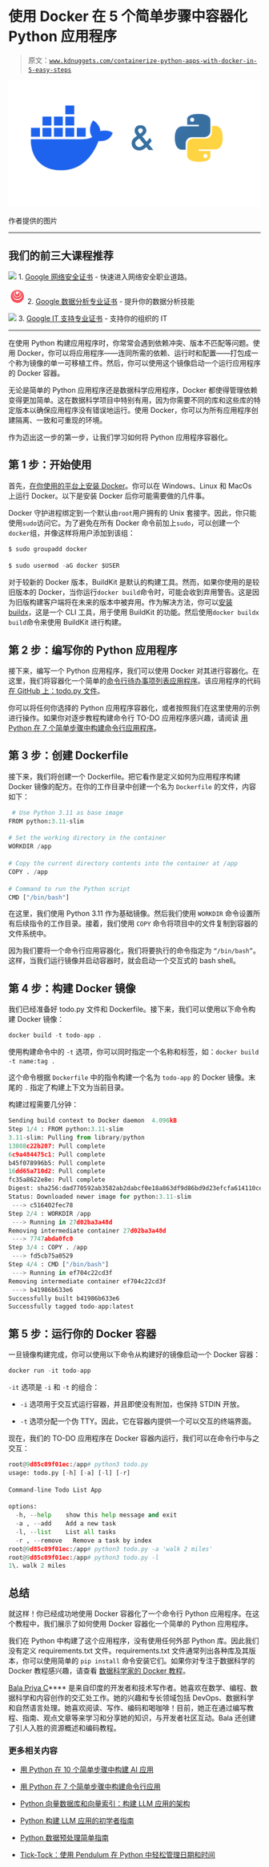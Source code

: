 # 使用 Docker 在 5 个简单步骤中容器化 Python 应用程序

> 原文：[`www.kdnuggets.com/containerize-python-apps-with-docker-in-5-easy-steps`](https://www.kdnuggets.com/containerize-python-apps-with-docker-in-5-easy-steps)

![docker-python](img/fa23a3561fe5db961cfd2c366069920d.png)

作者提供的图片

* * *

## 我们的前三大课程推荐

![](img/0244c01ba9267c002ef39d4907e0b8fb.png) 1\. [Google 网络安全证书](https://www.kdnuggets.com/google-cybersecurity) - 快速进入网络安全职业道路。

![](img/e225c49c3c91745821c8c0368bf04711.png) 2\. [Google 数据分析专业证书](https://www.kdnuggets.com/google-data-analytics) - 提升你的数据分析技能

![](img/0244c01ba9267c002ef39d4907e0b8fb.png) 3\. [Google IT 支持专业证书](https://www.kdnuggets.com/google-itsupport) - 支持你的组织的 IT

* * *

在使用 Python 构建应用程序时，你常常会遇到依赖冲突、版本不匹配等问题。使用 Docker，你可以将应用程序——连同所需的依赖、运行时和配置——打包成一个称为镜像的单一可移植工件。然后，你可以使用这个镜像启动一个运行应用程序的 Docker 容器。

无论是简单的 Python 应用程序还是数据科学应用程序，Docker 都使得管理依赖变得更加简单。这在数据科学项目中特别有用，因为你需要不同的库和这些库的特定版本以确保应用程序没有错误地运行。使用 Docker，你可以为所有应用程序创建隔离、一致和可重现的环境。

作为迈出这一步的第一步，让我们学习如何将 Python 应用程序容器化。

## 第 1 步：开始使用

首先，[在你使用的平台上安装 Docker](https://docs.docker.com/get-docker/)。你可以在 Windows、Linux 和 MacOs 上运行 Docker。以下是安装 Docker 后你可能需要做的几件事。

Docker 守护进程绑定到一个默认由`root`用户拥有的 Unix 套接字。因此，你只能使用`sudo`访问它。为了避免在所有 Docker 命令前加上`sudo`，可以创建一个`docker`组，并像这样将用户添加到该组：

```py
$ sudo groupadd docker

$ sudo usermod -aG docker $USER
```

对于较新的 Docker 版本，BuildKit 是默认的构建工具。然而，如果你使用的是较旧版本的 Docker，当你运行`docker build`命令时，可能会收到弃用警告。这是因为旧版构建客户端将在未来的版本中被弃用。作为解决方法，你可以[安装 buildx](https://github.com/docker/buildx)，这是一个 CLI 工具，用于使用 BuildKit 的功能。然后使用`docker buildx build`命令来使用 BuildKit 进行构建。

## 第 2 步：编写你的 Python 应用程序

接下来，编写一个 Python 应用程序，我们可以使用 Docker 对其进行容器化。在这里，我们将容器化一个简单的[命令行待办事项列表应用程序](https://github.com/balapriyac/python-projects/blob/main/command-line-app/dockerize/todo.py)。该应用程序的代码[在 GitHub 上：todo.py 文件](http://todo.py)。

你可以将任何你选择的 Python 应用程序容器化，或者按照我们在这里使用的示例进行操作。如果你对逐步教程构建命令行 TO-DO 应用程序感兴趣，请阅读 [用 Python 在 7 个简单步骤中构建命令行应用程序](https://www.kdnuggets.com/build-a-command-line-app-with-python-in-7-easy-steps)。

## 第 3 步：创建 Dockerfile

接下来，我们将创建一个 Dockerfile。把它看作是定义如何为应用程序构建 Docker 镜像的配方。在你的工作目录中创建一个名为 `Dockerfile` 的文件，内容如下：

```py
 # Use Python 3.11 as base image
FROM python:3.11-slim

# Set the working directory in the container
WORKDIR /app

# Copy the current directory contents into the container at /app
COPY . /app

# Command to run the Python script
CMD ["/bin/bash"]
```

在这里，我们使用 Python 3.11 作为基础镜像。然后我们使用 `WORKDIR` 命令设置所有后续指令的工作目录。接着，我们使用 `COPY` 命令将项目中的文件复制到容器的文件系统中。

因为我们要将一个命令行应用容器化，我们将要执行的命令指定为 `“/bin/bash”`。这样，当我们运行镜像并启动容器时，就会启动一个交互式的 bash shell。

## 第 4 步：构建 Docker 镜像

我们已经准备好 todo.py 文件和 Dockerfile。接下来，我们可以使用以下命令构建 Docker 镜像：

```py
docker build -t todo-app .
```

使用构建命令中的 `-t` 选项，你可以同时指定一个名称和标签，如：`docker build -t name:tag .`

这个命令根据 `Dockerfile` 中的指令构建一个名为 `todo-app` 的 Docker 镜像。末尾的 `.` 指定了构建上下文为当前目录。

构建过程需要几分钟：

```py
Sending build context to Docker daemon  4.096kB
Step 1/4 : FROM python:3.11-slim
3.11-slim: Pulling from library/python
13808c22b207: Pull complete
6c9a484475c1: Pull complete
b45f078996b5: Pull complete
16dd65a710d2: Pull complete
fc35a8622e8e: Pull complete
Digest: sha256:dad770592ab3582ab2dabcf0e18a863df9d86bd9d23efcfa614110ce49ac20e4
Status: Downloaded newer image for python:3.11-slim
 ---> c516402fec78
Step 2/4 : WORKDIR /app
 ---> Running in 27d02ba3a48d
Removing intermediate container 27d02ba3a48d
 ---> 7747abda0fc0
Step 3/4 : COPY . /app
 ---> fd5cb75a0529
Step 4/4 : CMD ["/bin/bash"]
 ---> Running in ef704c22cd3f
Removing intermediate container ef704c22cd3f
 ---> b41986b633e6
Successfully built b41986b633e6
Successfully tagged todo-app:latest 
```

## 第 5 步：运行你的 Docker 容器

一旦镜像构建完成，你可以使用以下命令从构建好的镜像启动一个 Docker 容器：

```py
docker run -it todo-app
```

`-it` 选项是 `-i` 和 `-t` 的组合：

+   `-i` 选项用于交互式运行容器，并且即使没有附加，也保持 STDIN 开放。

+   `-t` 选项分配一个伪 TTY。因此，它在容器内提供一个可以交互的终端界面。

现在，我们的 TO-DO 应用程序在 Docker 容器内运行，我们可以在命令行中与之交互：

```py
root@9d85c09f01ec:/app# python3 todo.py
usage: todo.py [-h] [-a] [-l] [-r]

Command-line Todo List App

options:
  -h, --help  	show this help message and exit
  -a , --add  	Add a new task
  -l, --list  	List all tasks
  -r , --remove   Remove a task by index
root@9d85c09f01ec:/app# python3 todo.py -a 'walk 2 miles'
root@9d85c09f01ec:/app# python3 todo.py -l
1\. walk 2 miles 
```

## 总结

就这样！你已经成功地使用 Docker 容器化了一个命令行 Python 应用程序。在这个教程中，我们展示了如何使用 Docker 容器化一个简单的 Python 应用程序。

我们在 Python 中构建了这个应用程序，没有使用任何外部 Python 库。因此我们没有定义 requirements.txt 文件。requirements.txt 文件通常列出各种库及其版本，你可以使用简单的 `pip install` 命令安装它们。如果你对专注于数据科学的 Docker 教程感兴趣，请查看 [数据科学家的 Docker 教程](https://www.kdnuggets.com/2023/07/docker-tutorial-data-scientists.html)。

**[](https://twitter.com/balawc27)**[Bala Priya C](https://www.kdnuggets.com/wp-content/uploads/bala-priya-author-image-update-230821.jpg)**** 是来自印度的开发者和技术写作者。她喜欢在数学、编程、数据科学和内容创作的交汇处工作。她的兴趣和专长领域包括 DevOps、数据科学和自然语言处理。她喜欢阅读、写作、编码和喝咖啡！目前，她正在通过编写教程、指南、观点文章等来学习和分享她的知识，与开发者社区互动。Bala 还创建了引人入胜的资源概述和编码教程。

### 更多相关内容

+   [用 Python 在 10 个简单步骤中构建 AI 应用](https://www.kdnuggets.com/build-an-ai-application-with-python-in-10-easy-steps)

+   [用 Python 在 7 个简单步骤中构建命令行应用](https://www.kdnuggets.com/build-a-command-line-app-with-python-in-7-easy-steps)

+   [Python 向量数据库和向量索引：构建 LLM 应用的架构](https://www.kdnuggets.com/2023/08/python-vector-databases-vector-indexes-architecting-llm-apps.html)

+   [Python 构建 LLM 应用的初学者指南](https://www.kdnuggets.com/beginners-guide-to-building-llm-apps-with-python)

+   [Python 数据预处理简单指南](https://www.kdnuggets.com/2020/07/easy-guide-data-preprocessing-python.html)

+   [Tick-Tock：使用 Pendulum 在 Python 中轻松管理日期和时间](https://www.kdnuggets.com/tick-tock-using-pendulum-for-easy-date-and-time-management-in-python)
